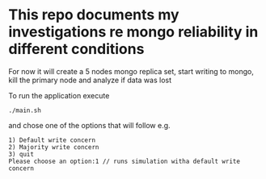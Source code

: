 # This repo documents my investigations re mongo reliability in different conditions

For now it will create a 5 nodes mongo replica set, start writing to mongo, kill the primary node and analyze if data was lost

To run the application execute

```
./main.sh
```

and chose one of the options that will follow e.g.

```
1) Default write concern   
2) Majority write concern
3) quit
Please choose an option:1 // runs simulation witha default write concern
```
